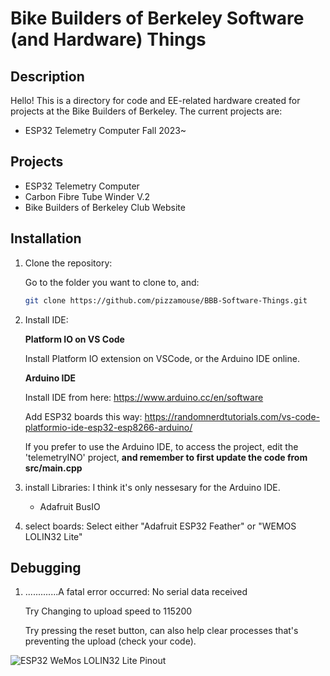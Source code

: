 # Bike Builders of Berkeley Software (and Hardware) Things

## Description
Hello! This is a directory for code and EE-related hardware created for projects at the Bike Builders of Berkeley. The current projects are:

 - ESP32 Telemetry Computer Fall 2023~

## Projects

* ESP32 Telemetry Computer
* Carbon Fibre Tube Winder V.2
* Bike Builders of Berkeley Club Website

## Installation
1. Clone the repository:
   
    Go to the folder you want to clone to, and:
    ```bash
    git clone https://github.com/pizzamouse/BBB-Software-Things.git


3. Install IDE:
   
    **Platform IO on VS Code**
   
    Install Platform IO extension on VSCode, or the Arduino IDE online.

    **Arduino IDE**
   
    Install IDE from here: https://www.arduino.cc/en/software
   
    Add ESP32 boards this way: https://randomnerdtutorials.com/vs-code-platformio-ide-esp32-esp8266-arduino/
   
    If you prefer to use the Arduino IDE, to access the project, edit the 'telemetryINO' project, **and remember to first update the code from src/main.cpp**



4. install Libraries:
    I think it's only nessesary for the Arduino IDE.
    - Adafruit BusIO



6. select boards:
    Select either "Adafruit ESP32 Feather" or "WEMOS LOLIN32 Lite"



## Debugging
1. .............A fatal error occurred: No serial data received
   
   Try Changing to upload speed to 115200
   
   Try pressing the reset button, can also help clear processes that's preventing the upload (check your code).

![ESP32 WeMos LOLIN32 Lite Pinout](https://mischianti.org/wp-content/uploads/2021/07/ESP32-WeMos-LOLIN32-Lite-pinout-mischianti-low.jpg)




